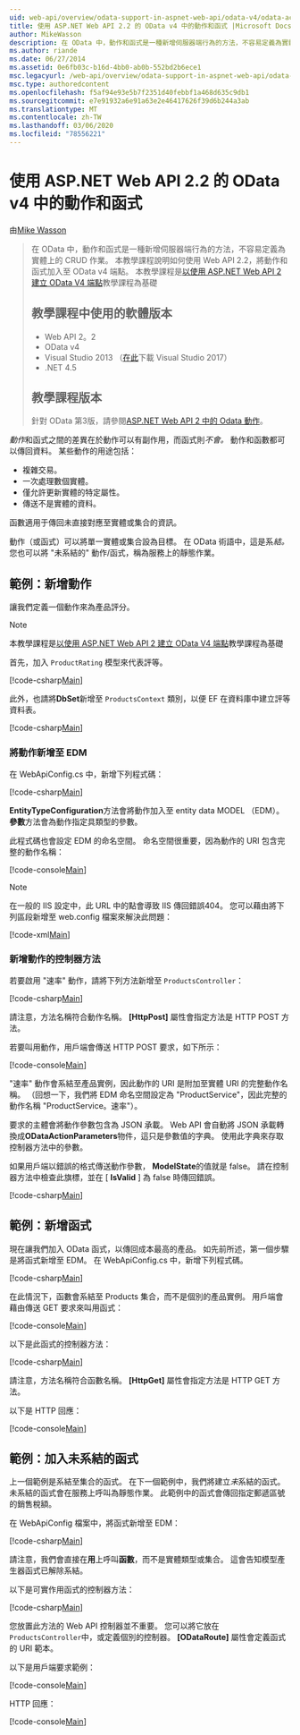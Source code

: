```yaml
---
uid: web-api/overview/odata-support-in-aspnet-web-api/odata-v4/odata-actions-and-functions
title: 使用 ASP.NET Web API 2.2 的 OData v4 中的動作和函式 |Microsoft Docs
author: MikeWasson
description: 在 OData 中，動作和函式是一種新增伺服器端行為的方法，不容易定義為實體上的 CRUD 作業。 本教學課程顯示如何 。
ms.author: riande
ms.date: 06/27/2014
ms.assetid: 0e6fb03c-b16d-4bb0-ab0b-552bd2b6ece1
msc.legacyurl: /web-api/overview/odata-support-in-aspnet-web-api/odata-v4/odata-actions-and-functions
msc.type: authoredcontent
ms.openlocfilehash: f5af94e93e5b7f2351d40febbf1a468d635c9db1
ms.sourcegitcommit: e7e91932a6e91a63e2e46417626f39d6b244a3ab
ms.translationtype: MT
ms.contentlocale: zh-TW
ms.lasthandoff: 03/06/2020
ms.locfileid: "78556221"
---
```

# <a name="actions-and-functions-in-odata-v4-using-aspnet-web-api-22"></a>使用 ASP.NET Web API 2.2 的 OData v4 中的動作和函式

由[Mike Wasson](https://github.com/MikeWasson)

> 在 OData 中，動作和函式是一種新增伺服器端行為的方法，不容易定義為實體上的 CRUD 作業。 本教學課程說明如何使用 Web API 2.2，將動作和函式加入至 OData v4 端點。 本教學課程是[以使用 ASP.NET Web API 2 建立 OData V4 端點](create-an-odata-v4-endpoint.md)教學課程為基礎
>
> ## <a name="software-versions-used-in-the-tutorial"></a>教學課程中使用的軟體版本
>
> - Web API 2。2
> - OData v4
> - Visual Studio 2013 （[在此](https://visualstudio.microsoft.com/downloads/?utm_medium=microsoft&utm_source=docs.microsoft.com&utm_campaign=button+cta&utm_content=download+vs2017)下載 Visual Studio 2017）
> - .NET 4.5
>
> ## <a name="tutorial-versions"></a>教學課程版本
>
> 針對 OData 第3版，請參閱[ASP.NET Web API 2 中的 Odata 動作](../odata-v3/odata-actions.md)。

*動作*和函式之間的差異在於動作可以有副作用，而函式則*不會。* 動作和函數都可以傳回資料。 某些動作的用途包括：

- 複雜交易。
- 一次處理數個實體。
- 僅允許更新實體的特定屬性。
- 傳送不是實體的資料。

函數適用于傳回未直接對應至實體或集合的資訊。

動作（或函式）可以將單一實體或集合設為目標。 在 OData 術語中，這是系*結。* 您也可以將 &quot;未系結的&quot; 動作/函式，稱為服務上的靜態作業。

## <a name="example-adding-an-action"></a>範例：新增動作

讓我們定義一個動作來為產品評分。

> [!NOTE]
> 本教學課程是[以使用 ASP.NET Web API 2 建立 OData V4 端點](create-an-odata-v4-endpoint.md)教學課程為基礎

首先，加入 `ProductRating` 模型來代表評等。

[!code-csharp[Main](odata-actions-and-functions/samples/sample1.cs)]

此外，也請將**DbSet**新增至 `ProductsContext` 類別，以便 EF 在資料庫中建立評等資料表。

[!code-csharp[Main](odata-actions-and-functions/samples/sample2.cs)]

### <a name="add-the-action-to-the-edm"></a>將動作新增至 EDM

在 WebApiConfig.cs 中，新增下列程式碼：

[!code-csharp[Main](odata-actions-and-functions/samples/sample3.cs)]

**EntityTypeConfiguration**方法會將動作加入至 entity data MODEL （EDM）。 **參數**方法會為動作指定具類型的參數。

此程式碼也會設定 EDM 的命名空間。 命名空間很重要，因為動作的 URI 包含完整的動作名稱：

[!code-console[Main](odata-actions-and-functions/samples/sample4.cmd)]

> [!NOTE]
> 在一般的 IIS 設定中，此 URL 中的點會導致 IIS 傳回錯誤404。 您可以藉由將下列區段新增至 web.config 檔案來解決此問題：

[!code-xml[Main](odata-actions-and-functions/samples/sample5.xml)]

### <a name="add-a-controller-method-for-the-action"></a>新增動作的控制器方法

若要啟用 &quot;速率&quot; 動作，請將下列方法新增至 `ProductsController`：

[!code-csharp[Main](odata-actions-and-functions/samples/sample6.cs)]

請注意，方法名稱符合動作名稱。 **[HttpPost]** 屬性會指定方法是 HTTP POST 方法。

若要叫用動作，用戶端會傳送 HTTP POST 要求，如下所示：

[!code-console[Main](odata-actions-and-functions/samples/sample7.cmd)]

&quot;速率&quot; 動作會系結至產品實例，因此動作的 URI 是附加至實體 URI 的完整動作名稱。 （回想一下，我們將 EDM 命名空間設定為 &quot;ProductService&quot;，因此完整的動作名稱 &quot;ProductService。速率&quot;）。

要求的主體會將動作參數包含為 JSON 承載。 Web API 會自動將 JSON 承載轉換成**ODataActionParameters**物件，這只是參數值的字典。 使用此字典來存取控制器方法中的參數。

如果用戶端以錯誤的格式傳送動作參數， **ModelState**的值就是 false。 請在控制器方法中檢查此旗標，並在 [ **IsValid** ] 為 false 時傳回錯誤。

[!code-csharp[Main](odata-actions-and-functions/samples/sample8.cs)]

## <a name="example-adding-a-function"></a>範例：新增函式

現在讓我們加入 OData 函式，以傳回成本最高的產品。 如先前所述，第一個步驟是將函式新增至 EDM。 在 WebApiConfig.cs 中，新增下列程式碼。

[!code-csharp[Main](odata-actions-and-functions/samples/sample9.cs)]

在此情況下，函數會系結至 Products 集合，而不是個別的產品實例。 用戶端會藉由傳送 GET 要求來叫用函式：

[!code-console[Main](odata-actions-and-functions/samples/sample10.cmd)]

以下是此函式的控制器方法：

[!code-csharp[Main](odata-actions-and-functions/samples/sample11.cs)]

請注意，方法名稱符合函數名稱。 **[HttpGet]** 屬性會指定方法是 HTTP GET 方法。

以下是 HTTP 回應：

[!code-console[Main](odata-actions-and-functions/samples/sample12.cmd)]

## <a name="example-adding-an-unbound-function"></a>範例：加入未系結的函式

上一個範例是系結至集合的函式。 在下一個範例中，我們將建立*未*系結的函式。 未系結的函式會在服務上呼叫為靜態作業。 此範例中的函式會傳回指定郵遞區號的銷售稅額。

在 WebApiConfig 檔案中，將函式新增至 EDM：

[!code-csharp[Main](odata-actions-and-functions/samples/sample13.cs)]

請注意，我們會直接在**用**上呼叫**函數**，而不是實體類型或集合。 這會告知模型產生器函式已解除系結。

以下是可實作用函式的控制器方法：

[!code-csharp[Main](odata-actions-and-functions/samples/sample14.cs)]

您放置此方法的 Web API 控制器並不重要。 您可以將它放在 `ProductsController`中，或定義個別的控制器。 **[ODataRoute]** 屬性會定義函式的 URI 範本。

以下是用戶端要求範例：

[!code-console[Main](odata-actions-and-functions/samples/sample15.cmd)]

HTTP 回應：

[!code-console[Main](odata-actions-and-functions/samples/sample16.cmd)]
